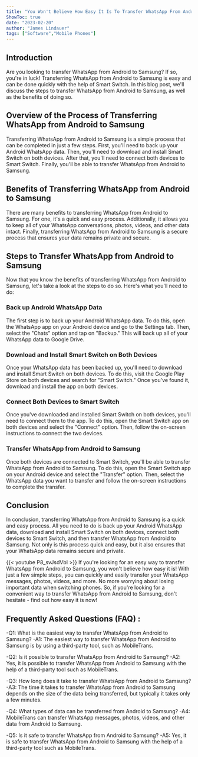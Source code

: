 ```yaml
---
title: "You Won't Believe How Easy It Is To Transfer WhatsApp From Android To Samsung - Find Out Now!"
ShowToc: true 
date: "2023-02-20"
author: "James Lindauer" 
tags: ["Software","Mobile Phones"]
---
```

## Introduction

Are you looking to transfer WhatsApp from Android to Samsung? If so, you're in luck! Transferring WhatsApp from Android to Samsung is easy and can be done quickly with the help of Smart Switch. In this blog post, we'll discuss the steps to transfer WhatsApp from Android to Samsung, as well as the benefits of doing so. 

## Overview of the Process of Transferring WhatsApp from Android to Samsung

Transferring WhatsApp from Android to Samsung is a simple process that can be completed in just a few steps. First, you'll need to back up your Android WhatsApp data. Then, you'll need to download and install Smart Switch on both devices. After that, you'll need to connect both devices to Smart Switch. Finally, you'll be able to transfer WhatsApp from Android to Samsung. 

## Benefits of Transferring WhatsApp from Android to Samsung

There are many benefits to transferring WhatsApp from Android to Samsung. For one, it's a quick and easy process. Additionally, it allows you to keep all of your WhatsApp conversations, photos, videos, and other data intact. Finally, transferring WhatsApp from Android to Samsung is a secure process that ensures your data remains private and secure. 

## Steps to Transfer WhatsApp from Android to Samsung

Now that you know the benefits of transferring WhatsApp from Android to Samsung, let's take a look at the steps to do so. Here's what you'll need to do: 

### Back up Android WhatsApp Data

The first step is to back up your Android WhatsApp data. To do this, open the WhatsApp app on your Android device and go to the Settings tab. Then, select the "Chats" option and tap on "Backup." This will back up all of your WhatsApp data to Google Drive. 

### Download and Install Smart Switch on Both Devices

Once your WhatsApp data has been backed up, you'll need to download and install Smart Switch on both devices. To do this, visit the Google Play Store on both devices and search for "Smart Switch." Once you've found it, download and install the app on both devices. 

### Connect Both Devices to Smart Switch

Once you've downloaded and installed Smart Switch on both devices, you'll need to connect them to the app. To do this, open the Smart Switch app on both devices and select the "Connect" option. Then, follow the on-screen instructions to connect the two devices. 

### Transfer WhatsApp from Android to Samsung

Once both devices are connected to Smart Switch, you'll be able to transfer WhatsApp from Android to Samsung. To do this, open the Smart Switch app on your Android device and select the "Transfer" option. Then, select the WhatsApp data you want to transfer and follow the on-screen instructions to complete the transfer. 

## Conclusion

In conclusion, transferring WhatsApp from Android to Samsung is a quick and easy process. All you need to do is back up your Android WhatsApp data, download and install Smart Switch on both devices, connect both devices to Smart Switch, and then transfer WhatsApp from Android to Samsung. Not only is this process quick and easy, but it also ensures that your WhatsApp data remains secure and private.

{{< youtube P8_svJsdVbI >}} 
If you're looking for an easy way to transfer WhatsApp from Android to Samsung, you won't believe how easy it is! With just a few simple steps, you can quickly and easily transfer your WhatsApp messages, photos, videos, and more. No more worrying about losing important data when switching phones. So, if you're looking for a convenient way to transfer WhatsApp from Android to Samsung, don't hesitate - find out how easy it is now!

## Frequently Asked Questions (FAQ) :
-Q1: What is the easiest way to transfer WhatsApp from Android to Samsung?
-A1: The easiest way to transfer WhatsApp from Android to Samsung is by using a third-party tool, such as MobileTrans.

-Q2: Is it possible to transfer WhatsApp from Android to Samsung?
-A2: Yes, it is possible to transfer WhatsApp from Android to Samsung with the help of a third-party tool such as MobileTrans.

-Q3: How long does it take to transfer WhatsApp from Android to Samsung?
-A3: The time it takes to transfer WhatsApp from Android to Samsung depends on the size of the data being transferred, but typically it takes only a few minutes.

-Q4: What types of data can be transferred from Android to Samsung?
-A4: MobileTrans can transfer WhatsApp messages, photos, videos, and other data from Android to Samsung.

-Q5: Is it safe to transfer WhatsApp from Android to Samsung?
-A5: Yes, it is safe to transfer WhatsApp from Android to Samsung with the help of a third-party tool such as MobileTrans.


